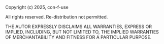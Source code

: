 Copyright (c) 2025, con-f-use

All rights reserved. Re-distribution not permitted.

THE AUTOR EXPRESSLY DISCLAIMS ALL WARRANTIES, EXPRESS OR IMPLIED, INCLUDING, BUT NOT LIMITED TO, THE IMPLIED WARRANTIES OF MERCHANTABILITY AND FITNESS FOR A PARTICULAR PURPOSE.
